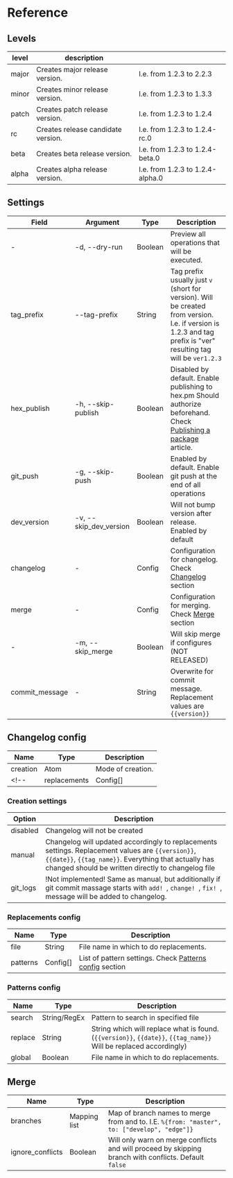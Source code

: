 # Reference

## Levels
| level | description                         |                                   |
|-------|-------------------------------------|-----------------------------------|
| major | Creates major release version.     |  I.e. from 1.2.3 to 2.2.3         |
| minor | Creates minor release version.     |  I.e. from 1.2.3 to 1.3.3         |
| patch | Creates patch release version.     |  I.e. from 1.2.3 to 1.2.4         |
| rc    | Creates release candidate version. |  I.e. from 1.2.3 to 1.2.4-rc.0    |
| beta  | Creates beta release version.      |  I.e. from 1.2.3 to 1.2.4-beta.0  |
| alpha | Creates alpha release version.     |  I.e. from 1.2.3 to 1.2.4-alpha.0 |

## Settings
| Field       | Argument                | Type    | Description |
|-------------|-------------------------|---------|-------------|
| -           | -d, --dry-run           | Boolean | Preview all operations that will be executed. |
| tag_prefix  | --tag-prefix            | String  | Tag prefix usually just `v` (short for version). Will be created from version. I.e. if version is 1.2.3 and tag prefix is "ver" resulting tag will be `ver1.2.3` |
| hex_publish | -h, --skip-publish      | Boolean | Disabled by default. Enable publishing to hex.pm Should authorize beforehand. Check [Publishing a package](https://hex.pm/docs/publish) article. |
| git_push    | -g, --skip-push         | Boolean | Enabled by default. Enable git push at the end of all operations |
| dev_version | -v, --skip_dev_version  | Boolean | Will not bump version after release. Enabled by default |
| changelog   | -                       | Config  | Configuration for changelog. Check [Changelog](#changelog-config) section |
| merge       | -                       | Config  | Configuration for merging. Check [Merge](#merge) section |
| -           | -m, --skip_merge        | Boolean | Will skip merge if configures (NOT RELEASED) |
| commit_message  | -                   | String  | Overwrite for commit message. Replacement values are `{{version}}` |

## Changelog config
| Name          | Type      | Description                   |
|---------------|-----------|-------------------------------|
| creation      | Atom      | Mode of creation.             |
<!-- | replacements  | Config[]  | List of replacement settings. Check [Replacements config](#replacements-config) section | -->

### Creation settings
| Option        | Description                   |
|---------------|-------------------------------|
| disabled      | Changelog will not be created |
| manual        | Changelog will updated accordingly to replacements settings. Replacement values are `{{version}}`, `{{date}}`, `{{tag_name}}`. Everything that actually has changed should be written directly to changelog file |
| git_logs      | !Not implemented! Same as manual, but additionally if git commit massage starts with `add! `, `change! `, `fix! `, message will be added to changelog. |

### Replacements config
| Name      | Type      | Description                             |
|-----------|-----------|-----------------------------------------|
| file      | String    | File name in which to do replacements.  |
| patterns  | Config[]  | List of pattern settings. Check [Patterns config](#patterns-config) section |

### Patterns config
| Name      | Type          | Description                             |
|-----------|---------------|-----------------------------------------|
| search    | String/RegEx  | Pattern to search in specified file      |
| replace   | String        | String which will replace what is found. (`{{version}}`, `{{date}}`, `{{tag_name}}` Will be replaced accordingly)  |
| global    | Boolean       | File name in which to do replacements.  |

## Merge
| Name            | Type          | Description                                            |
|-----------------|---------------|--------------------------------------------------------|
| branches        | Mapping list  | Map of branch names to merge from and to. I.E. `%{from: "master", to: ["develop", "edge"]}`|
| ignore_conflicts | Boolean       | Will only warn on merge conflicts and will proceed by skipping branch with conflicts. Default `false` |
